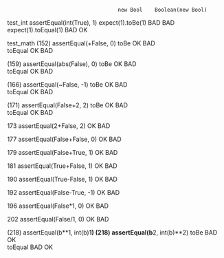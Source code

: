                                         new Bool    Boolean(new Bool)               
test_int
assertEqual(int(True), 1)
    expect(1).toBe(1)                   BAD         BAD
    expect(1).toEqual(1)                BAD         OK

test_math
(152) assertEqual(+False, 0)
    toBe                                OK          BAD        
    toEqual                             OK          BAD

(159) assertEqual(abs(False), 0)
    toBe                                OK          BAD        
    toEqual                             OK          BAD
    
(166) assertEqual(~False, -1)
    toBe                                OK          BAD        
    toEqual                             OK          BAD
    
(171) assertEqual(False+2, 2)
    toBe                                OK          BAD        
    toEqual                             OK          BAD
 
 173 assertEqual(2+False, 2)            OK          BAD
 
 177 assertEqual(False+False, 0)        OK          BAD
 
 179 assertEqual(False+True, 1)         OK          BAD
 
 181 assertEqual(True+False, 1)         OK          BAD
    
 190 assertEqual(True-False, 1)         OK          BAD
 
 192 assertEqual(False-True, -1)        OK          BAD
 
 196 assertEqual(False*1, 0)            OK          BAD
 
 202 assertEqual(False/1, 0)            OK          BAD
 
(218) assertEqual(b**1, int(b)**1)
(218) assertEqual(b**2, int(b)**2)
    toBe                                BAD         OK          
    toEqual                             BAD         OK
